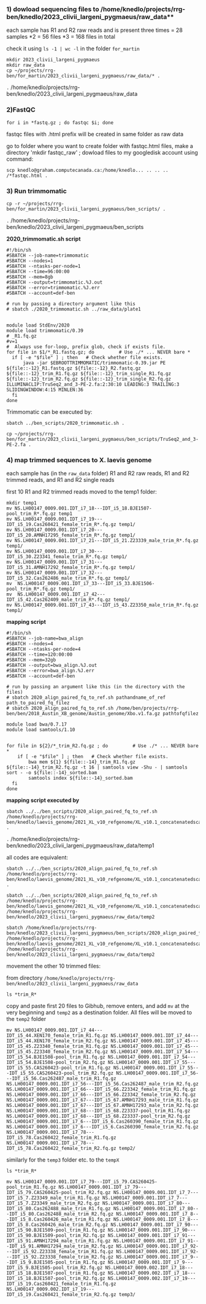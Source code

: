 ### 1) dowload sequencing files to /home/knedlo/projects/rrg-ben/knedlo/2023_clivii_largeni_pygmaeus/raw_data**

each sample has R1 and R2 raw reads and is present three times = 28 samples *2 = 56 files *3 = 168 files in total

check it using `ls -1 | wc -l` in the folder `for_martin`

```
mkdir 2023_clivii_largeni_pygmaeus
mkdir raw_data
cp ~/projects/rrg-ben/for_martin/2023_clivii_largeni_pygmaeus/raw_data/* .
```
```.``` /home/knedlo/projects/rrg-ben/knedlo/2023_clivii_largeni_pygmaeus/raw_data

### 2)FastQC 

```
for i in *fastq.gz ; do fastqc $i; done
```
fastqc files with .html prefix will be created in same folder as raw data

go to folder where you want to create folder with fastqc.html files, make a directory 'mkdir fastqc_raw' ; dowload files to my googledisk account using command:

```
scp knedlo@graham.computecanada.ca:/home/knedlo... .. .. .. /*fastqc.html .
```

### 3) Run trimmomatic
```
cp -r ~/projects/rrg-ben/for_martin/2023_clivii_largeni_pygmaeus/ben_scripts/ .
```
```.``` /home/knedlo/projects/rrg-ben/knedlo/2023_clivii_largeni_pygmaeus/ben_scripts

**2020_trimmomatic.sh script**
```
#!/bin/sh
#SBATCH --job-name=trimmomatic
#SBATCH --nodes=1
#SBATCH --ntasks-per-node=1
#SBATCH --time=96:00:00
#SBATCH --mem=8gb
#SBATCH --output=trimmomatic.%J.out
#SBATCH --error=trimmomatic.%J.err
#SBATCH --account=def-ben

# run by passing a directory argument like this
# sbatch ./2020_trimmomatic.sh ../raw_data/plate1


module load StdEnv/2020
module load trimmomatic/0.39
# _R1.fq.gz
#v=1
#  Always use for-loop, prefix glob, check if exists file.
for file in $1/*_R1.fastq.gz; do         # Use ./* ... NEVER bare *
  if [ -e "$file" ] ; then   # Check whether file exists.
      java -jar $EBROOTTRIMMOMATIC/trimmomatic-0.39.jar PE ${file::-12}_R1.fastq.gz ${file::-12}_R2.fastq.gz ${file::-12}_trim_R1.fq.gz ${file::-12}_trim_single_R1.fq.gz ${file::-12}_trim_R2.fq.gz ${file::-12}_trim_single_R2.fq.gz ILLUMINACLIP:TruSeq2_and_3-PE-2.fa:2:30:10 LEADING:3 TRAILING:3 SLIDINGWINDOW:4:15 MINLEN:36
  fi
done
```
Trimmomatic can be executed by:
```
sbatch ../ben_scripts/2020_trimmomatic.sh .
```
```
cp ~/projects/rrg-ben/for_martin/2023_clivii_largeni_pygmaeus/ben_scripts/TruSeq2_and_3-PE-2.fa .
```

### 4) map trimmed sequences to X. laevis genome

each sample has (in the `raw_data` folder) R1 and R2 raw reads, R1 and R2 trimmed reads, and R1 and R2 single reads

first 10 R1 and R2 trimmed reads moved to the temp1 folder: 
```
mkdir temp1
mv NS.LH00147_0009.001.IDT_i7_18---IDT_i5_18.BJE1507-pool_trim_R*.fq.gz temp1
mv NS.LH00147_0009.001.IDT_i7_19---IDT_i5_19.Cas260421_female_trim_R*.fq.gz temp1/
mv NS.LH00147_0009.001.IDT_i7_20---IDT_i5_20.AMNH17295_female_trim_R*.fq.gz temp1/
mv NS.LH00147_0009.001.IDT_i7_21---IDT_i5_21.Z23339_male_trim_R*.fq.gz temp1/
mv NS.LH00147_0009.001.IDT_i7_30---IDT_i5_30.Z23341_female_trim_R*.fq.gz temp1/
mv NS.LH00147_0009.001.IDT_i7_31---IDT_i5_31.AMNH17292_female_trim_R*.fq.gz temp1/
mv NS.LH00147_0009.001.IDT_i7_32---IDT_i5_32.Cas262486_male_trim_R*.fq.gz temp1/
mv  NS.LH00147_0009.001.IDT_i7_33---IDT_i5_33.BJE1506-pool_trim_R*.fq.gz temp1/
mv  NS.LH00147_0009.001.IDT_i7_42---IDT_i5_42.Cas262409_male_trim_R*.fq.gz temp1/
mv NS.LH00147_0009.001.IDT_i7_43---IDT_i5_43.Z23350_male_trim_R*.fq.gz temp1/
```

**mapping script**
```
#!/bin/sh
#SBATCH --job-name=bwa_align
#SBATCH --nodes=4
#SBATCH --ntasks-per-node=4
#SBATCH --time=120:00:00
#SBATCH --mem=32gb
#SBATCH --output=bwa_align.%J.out
#SBATCH --error=bwa_align.%J.err
#SBATCH --account=def-ben

# run by passing an argument like this (in the directory with the files)
# sbatch 2020_align_paired_fq_to_ref.sh pathandname_of_ref path_to_paired_fq_filez
# sbatch 2020_align_paired_fq_to_ref.sh /home/ben/projects/rrg-ben/ben/2018_Austin_XB_genome/Austin_genome/Xbo.v1.fa.gz pathtofqfilez

module load bwa/0.7.17
module load samtools/1.10


for file in ${2}/*_trim_R2.fq.gz ; do         # Use ./* ... NEVER bare *    
    if [ -e "$file" ] ; then   # Check whether file exists.
        bwa mem ${1} ${file::-14}_trim_R1.fq.gz ${file::-14}_trim_R2.fq.gz -t 16 | samtools view -Shu - | samtools sort - -o ${file::-14}_sorted.bam
        samtools index ${file::-14}_sorted.bam
  fi
done
```

**mapping script executed by**
```
sbatch ../../ben_scripts/2020_align_paired_fq_to_ref.sh /home/knedlo/projects/rrg-ben/knedlo/laevis_genome/2021_XL_v10_refgenome/XL_v10.1_concatenatedscaffolds.fa .
```
```.``` /home/knedlo/projects/rrg-ben/knedlo/2023_clivii_largeni_pygmaeus/raw_data/temp1

all codes are equivalent:

```
sbatch ../../ben_scripts/2020_align_paired_fq_to_ref.sh /home/knedlo/projects/rrg-ben/knedlo/laevis_genome/2021_XL_v10_refgenome/XL_v10.1_concatenatedscaffolds.fa .

sbatch ../../ben_scripts/2020_align_paired_fq_to_ref.sh /home/knedlo/projects/rrg-ben/knedlo/laevis_genome/2021_XL_v10_refgenome/XL_v10.1_concatenatedscaffolds.fa /home/knedlo/projects/rrg-ben/knedlo/2023_clivii_largeni_pygmaeus/raw_data/temp2

sbatch /home/knedlo/projects/rrg-ben/knedlo/2023_clivii_largeni_pygmaeus/ben_scripts/2020_align_paired_fq_to_ref.sh /home/knedlo/projects/rrg-ben/knedlo/laevis_genome/2021_XL_v10_refgenome/XL_v10.1_concatenatedscaffolds.fa /home/knedlo/projects/rrg-ben/knedlo/2023_clivii_largeni_pygmaeus/raw_data/temp2
```

movement the other 10 trimmed files:

from directory
`/home/knedlo/projects/rrg-ben/knedlo/2023_clivii_largeni_pygmaeus/raw_data`
```
ls *trim_R*
```

copy and paste first 20 files to Gibhub, remove enters, and add `mv` at the very beginning and `temp2` as a destination folder. All files will be moved to the `temp2` folder
```
mv NS.LH00147_0009.001.IDT_i7_44---IDT_i5_44.XEN170_female_trim_R1.fq.gz NS.LH00147_0009.001.IDT_i7_44---IDT_i5_44.XEN170_female_trim_R2.fq.gz NS.LH00147_0009.001.IDT_i7_45---IDT_i5_45.Z23340_female_trim_R1.fq.gz NS.LH00147_0009.001.IDT_i7_45---IDT_i5_45.Z23340_female_trim_R2.fq.gz NS.LH00147_0009.001.IDT_i7_54---IDT_i5_54.BJE1508-pool_trim_R1.fq.gz NS.LH00147_0009.001.IDT_i7_54---IDT_i5_54.BJE1508-pool_trim_R2.fq.gz NS.LH00147_0009.001.IDT_i7_55---IDT_i5_55.CAS260423-pool_trim_R1.fq.gz NS.LH00147_0009.001.IDT_i7_55---IDT_i5_55.CAS260423-pool_trim_R2.fq.gz NS.LH00147_0009.001.IDT_i7_56---IDT_i5_56.Cas262487_male_trim_R1.fq.gz NS.LH00147_0009.001.IDT_i7_56---IDT_i5_56.Cas262487_male_trim_R2.fq.gz NS.LH00147_0009.001.IDT_i7_66---IDT_i5_66.Z23342_female_trim_R1.fq.gz NS.LH00147_0009.001.IDT_i7_66---IDT_i5_66.Z23342_female_trim_R2.fq.gz NS.LH00147_0009.001.IDT_i7_67---IDT_i5_67.AMNH17293_male_trim_R1.fq.gz NS.LH00147_0009.001.IDT_i7_67---IDT_i5_67.AMNH17293_male_trim_R2.fq.gz NS.LH00147_0009.001.IDT_i7_68---IDT_i5_68.Z23337-pool_trim_R1.fq.gz NS.LH00147_0009.001.IDT_i7_68---IDT_i5_68.Z23337-pool_trim_R2.fq.gz NS.LH00147_0009.001.IDT_i7_6---IDT_i5_6.Cas260390_female_trim_R1.fq.gz NS.LH00147_0009.001.IDT_i7_6---IDT_i5_6.Cas260390_female_trim_R2.fq.gz NS.LH00147_0009.001.IDT_i7_78---IDT_i5_78.Cas260422_female_trim_R1.fq.gz NS.LH00147_0009.001.IDT_i7_78---IDT_i5_78.Cas260422_female_trim_R2.fq.gz temp2/
```

similarly for the `temp3` folder etc. to the `tempX`
```
ls *trim_R*
```
```
mv NS.LH00147_0009.001.IDT_i7_79---IDT_i5_79.CAS260425-pool_trim_R1.fq.gz NS.LH00147_0009.001.IDT_i7_79---IDT_i5_79.CAS260425-pool_trim_R2.fq.gz NS.LH00147_0009.001.IDT_i7_7---IDT_i5_7.Z23349_male_trim_R1.fq.gz NS.LH00147_0009.001.IDT_i7_7---IDT_i5_7.Z23349_male_trim_R2.fq.gz NS.LH00147_0009.001.IDT_i7_80---IDT_i5_80.Cas262488_male_trim_R1.fq.gz NS.LH00147_0009.001.IDT_i7_80---IDT_i5_80.Cas262488_male_trim_R2.fq.gz NS.LH00147_0009.001.IDT_i7_8---IDT_i5_8.Cas260426_male_trim_R1.fq.gz NS.LH00147_0009.001.IDT_i7_8---IDT_i5_8.Cas260426_male_trim_R2.fq.gz NS.LH00147_0009.001.IDT_i7_90---IDT_i5_90.BJE1509-pool_trim_R1.fq.gz NS.LH00147_0009.001.IDT_i7_90---IDT_i5_90.BJE1509-pool_trim_R2.fq.gz NS.LH00147_0009.001.IDT_i7_91---IDT_i5_91.AMNH17294_male_trim_R1.fq.gz NS.LH00147_0009.001.IDT_i7_91---IDT_i5_91.AMNH17294_male_trim_R2.fq.gz NS.LH00147_0009.001.IDT_i7_92---IDT_i5_92.Z23338_female_trim_R1.fq.gz NS.LH00147_0009.001.IDT_i7_92---IDT_i5_92.Z23338_female_trim_R2.fq.gz NS.LH00147_0009.001.IDT_i7_9---IDT_i5_9.BJE1505-pool_trim_R1.fq.gz NS.LH00147_0009.001.IDT_i7_9---IDT_i5_9.BJE1505-pool_trim_R2.fq.gz NS.LH00147_0009.002.IDT_i7_18---IDT_i5_18.BJE1507-pool_trim_R1.fq.gz NS.LH00147_0009.002.IDT_i7_18---IDT_i5_18.BJE1507-pool_trim_R2.fq.gz NS.LH00147_0009.002.IDT_i7_19---IDT_i5_19.Cas260421_female_trim_R1.fq.gz NS.LH00147_0009.002.IDT_i7_19---IDT_i5_19.Cas260421_female_trim_R2.fq.gz temp3/
```
